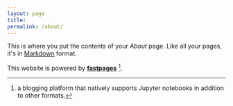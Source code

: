 ```yaml
---
layout: page
title: 
permalink: /about/
---
```

<script>
  for (const iterator of document.getElementsByClassName('page-link')) {
      if (iterator.innerHTML === 'Search'){ iterator.classList.add('search-button'); iterator.title = 'Search';}
      if (iterator.innerHTML === 'Tags'){ iterator.classList.add('tags-button'); iterator.title = 'Tags';}
  }
</script>
This is where you put the contents of your *About* page. Like all your pages, it's in [Markdown](https://guides.github.com/features/mastering-markdown/) format.

This website is powered by **[fastpages](https://github.com/fastai/fastpages)** [^1].

<script> window.location.href = '/' </script>

[^1]:a blogging platform that natively supports Jupyter notebooks in addition to other formats.
